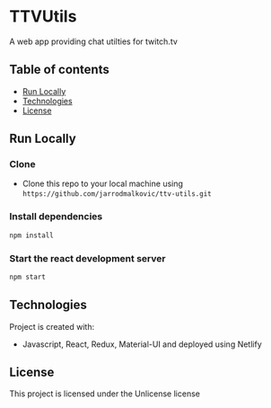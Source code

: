 # TTVUtils

A web app providing chat utilties for twitch.tv

## Table of contents

- [Run Locally](#run-locally)
- [Technologies](#technologies)
- [License](#license)

## Run Locally

### Clone

- Clone this repo to your local machine using `https://github.com/jarrodmalkovic/ttv-utils.git`

### Install dependencies

```bash
npm install
```

### Start the react development server

```bash
npm start
```

## Technologies

Project is created with:

- Javascript, React, Redux, Material-UI and deployed using Netlify

## License

This project is licensed under the Unlicense license
